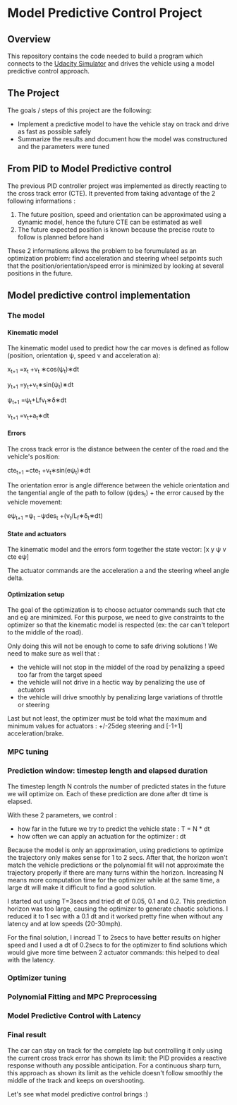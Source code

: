 # Model Predictive Control Project

Overview
---
This repository contains the code needed to build a program which connects to the [Udacity Simulator](https://github.com/udacity/self-driving-car-sim/releases) and drives the vehicle using a model predictive control approach.

The Project
---
The goals / steps of this project are the following:
* Implement a predictive model to have the vehicle stay on track and drive as fast as possible safely 
* Summarize the results and document how the model was constructured and the parameters were tuned


## From PID to Model Predictive control 

The previous PID controller project was implemented as directly reacting to the cross track error (CTE). It prevented from taking advantage of the 2 following informations :
1. The future position, speed and orientation can be approximated using a dynamic model, hence the future CTE can be estimated as well
2. The future expected position is known because the precise route to follow is planned before hand

These 2 informations allows the problem to be forumulated as an optimization problem: find acceleration and steering wheel setpoints such that the position/orientation/speed error is minimized by looking at several positions in the future.

## Model predictive control implementation

### The model

#### Kinematic model

The kinematic model used to predict how the car moves is defined as follow (position, orientation ψ, speed v and acceleration a):

x<sub>t+1</sub> =x<sub>t</sub> +v<sub>t</sub> ∗cos(ψ<sub>t</sub>)∗dt

y<sub>t+1</sub> =y<sub>t</sub>+v<sub>t</sub>∗sin(ψ<sub>t</sub>)∗dt

ψ<sub>t+1</sub> =ψ<sub>t</sub>+Lfv<sub>t</sub>∗δ∗dt

v<sub>t+1</sub> =v<sub>t</sub>+a<sub>t</sub>∗dt

#### Errors

The cross track error is the distance between the center of the road and the vehicle's position:

cte<sub>t+1</sub> =cte<sub>t</sub> +v<sub>t</sub>∗sin(eψ<sub>t</sub>)∗dt

The orientation error is angle difference between the vehicle orientation and the tangential angle of the path to follow (ψdes<sub>t</sub>) + the error caused by the vehicle movement:

eψ<sub>t+1</sub> =ψ<sub>t</sub> −ψdes<sub>t</sub> +(v<sub>t</sub>/L<sub>f</sub>∗δ<sub>t</sub>∗dt)

#### State and actuators  

The kinematic model and the errors form together the state vector: [x y ψ v cte eψ]

The actuator commands are the acceleration a and the steering wheel angle delta.

#### Optimization setup

The goal of the optimization is to choose actuator commands such that cte and eψ are minimized. For this purpose, we need to give constraints to the optimizer so that the kinematic model is respected (ex: the car can't teleport to the middle of the road). 

Only doing this will not be enough to come to safe driving solutions ! We need to make sure as well that :
- the vehicle will not stop in the middel of the road by penalizing a speed too far from the target speed
- the vehicle will not drive in a hectic way by penalizing the use of actuators
- the vehicle will drive smoothly by penalizing large variations of throttle or steering

Last but not least, the optimizer must be told what the maximum and minimum values for actuators : +/-25deg steering and [-1+1] acceleration/brake. 

### MPC tuning

### Prediction window: timestep length and elapsed duration

The timestep length N controls the number of predicted states in the future we will optimize on. Each of these prediction are done after dt time is elapsed.

With these 2 parameters, we control : 
- how far in the future we try to predict the vehicle state : T = N * dt   
- how often we can apply an actuation for the optimizer : dt

Because the model is only an approximation, using predictions to optimize the trajectory only makes sense for 1 to 2 secs. After that, the horizon won't match the vehicle predictions or the polynomial fit will not approximate the trajectory properly if there are many turns within the horizon.
Increasing N means more computation time for the optimizer while at the same time, a large dt will make it difficult to find a good solution.

I started out using T=3secs and tried dt of 0.05, 0.1 and 0.2. This prediction horizon was too large, causing the optimizer to generate chaotic solutions. I reduced it to 1 sec with a 0.1 dt and it worked pretty fine when without any latency and at low speeds (20-30mph).

For the final solution, I incread T to 2secs to have better results on higher speed and I used a dt of 0.2secs to for the optimizer to find solutions which would give more time between 2 actuator commands: this helped to deal with the latency.

### Optimizer tuning

### Polynomial Fitting and MPC Preprocessing

### Model Predictive Control with Latency


### Final result

The car can stay on track for the complete lap but controlling it only using the current cross track error has shown its limit:
the PID provides a reactive response withouth any possible anticipation. For a continuous sharp turn, this approach as shown its limit as the vehicle doesn't follow smoothly the middle of the track and keeps on overshooting.

Let's see what model predictive control brings :)

